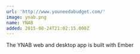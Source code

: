 ```yaml
---
url: 'http://www.youneedabudget.com/'
image: ynab.png
name: YNAB
added: 2015-08-24T21:02:15.000Z
---
```

The YNAB web and desktop app is built with Ember